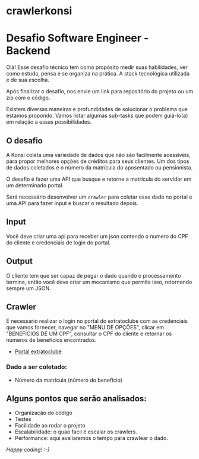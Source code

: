 # crawlerkonsi

# Desafio Software Engineer - Backend 

Olá! Esse desafio técnico tem como propósito medir suas habilidades, ver como estuda, pensa e se organiza na prática. A stack tecnológica utilizada é de sua escolha.

Após finalizar o desafio, nos envie um link para repositório do projeto ou um zip com o código.

Existem diversas maneiras e profundidades de solucionar o problema que estamos propondo. Vamos listar algumas sub-tasks que podem guiá-lo(a) em relação a essas possibilidades.

## O desafio

A Konsi coleta uma variedade de dados que não são facilmente acessíveis, para propor melhores opções de créditos para seus clientes. Um dos tipos de dados coletados é o número da matrícula do aposentado ou pensionista.

O desafio é fazer uma API que busque e retorne a matrícula do servidor em um determinado portal.

Será necessário desenvolver um `crawler` para coletar esse dado no portal e uma API para fazer input e buscar o resultado depois.

## Input

Você deve criar uma api para receber um json contendo o numero do CPF do cliente e credenciais de login do portal. 

## Output

O cliente tem que ser capaz de pegar o dado quando o processamento termina, então você deve criar um mecanismo que permita isso, retornando sempre um JSON.

## Crawler

É necessário realizar o login no portal do extratoclube com as credenciais que vamos fornecer, navegar no "MENU DE OPÇÕES", clicar em "BENEFÍCIOS DE UM CPF", consultar o CPF do cliente e retornar os números de benefícios encontrados.

- [Portal extratoclube](http://extratoclube.com.br/)


### Dado a ser coletado:

* Número da matrícula (número do benefício)


## Alguns pontos que serão analisados:

* Organização do código 
* Testes
* Facilidade ao rodar o projeto
* Escalabilidade: o quao facil é escalar os crawlers.
* Performance: aqui avaliaremos o tempo para crawlear o dado.


*Happy coding! :-)*
